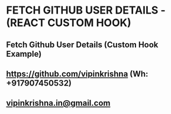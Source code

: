 # FETCH GITHUB USER DETAILS - (REACT CUSTOM HOOK)

## Fetch Github User Details (Custom Hook Example)

## https://github.com/vipinkrishna (Wh: +917907450532)
## vipinkrishna.in@gmail.com

